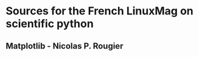 Sources for the French LinuxMag on scientific python
====================================================

Matplotlib - Nicolas P. Rougier
-------------------------------
